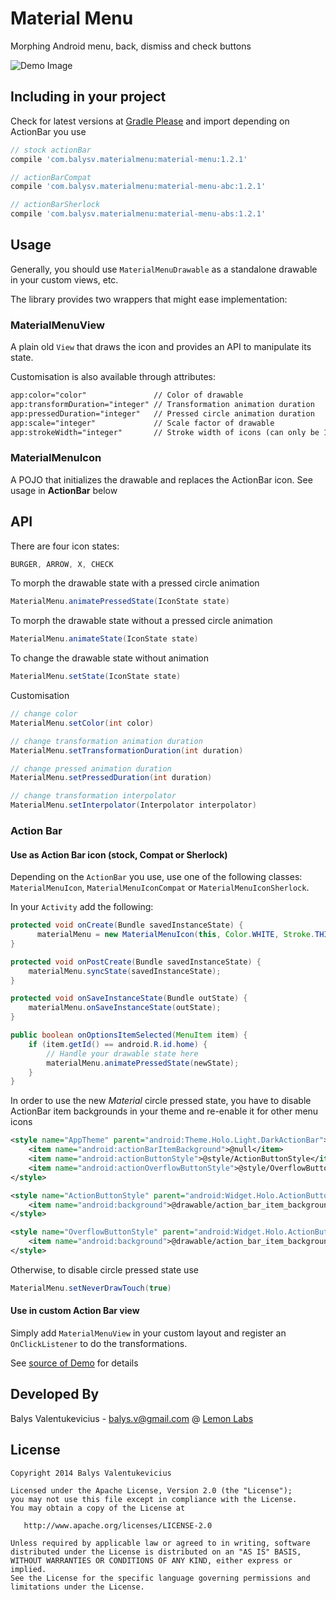 Material Menu
===============

Morphing Android menu, back, dismiss and check buttons

![Demo Image][1]

Including in your project
-------------------------

Check for latest versions at [Gradle Please][4] and import depending on ActionBar you use

```groovy
// stock actionBar
compile 'com.balysv.materialmenu:material-menu:1.2.1'

// actionBarCompat
compile 'com.balysv.materialmenu:material-menu-abc:1.2.1'

// actionBarSherlock
compile 'com.balysv.materialmenu:material-menu-abs:1.2.1'
```


Usage
-----

Generally, you should use `MaterialMenuDrawable` as a standalone drawable in your custom views, etc.

The library provides two wrappers that might ease implementation:

### MaterialMenuView

A plain old `View` that draws the icon and provides an API to manipulate its state.

Customisation is also available through attributes:

```xml
app:color="color"               // Color of drawable
app:transformDuration="integer" // Transformation animation duration
app:pressedDuration="integer"   // Pressed circle animation duration
app:scale="integer"             // Scale factor of drawable
app:strokeWidth="integer"       // Stroke width of icons (can only be 1, 2 or 3)
```

### MaterialMenuIcon

A POJO that initializes the drawable and replaces the ActionBar icon. See usage in **ActionBar** below

## API

There are four icon states:

```java
BURGER, ARROW, X, CHECK
```

To morph the drawable state with a pressed circle animation

```java
MaterialMenu.animatePressedState(IconState state)
```
    
To morph the drawable state without a pressed circle animation

```java
MaterialMenu.animateState(IconState state)
```
    
To change the drawable state without animation

```java
MaterialMenu.setState(IconState state)
```
    
Customisation

```java
// change color
MaterialMenu.setColor(int color)

// change transformation animation duration
MaterialMenu.setTransformationDuration(int duration)

// change pressed animation duration
MaterialMenu.setPressedDuration(int duration)

// change transformation interpolator
MaterialMenu.setInterpolator(Interpolator interpolator)
```
    
### Action Bar

#### Use as Action Bar icon (stock, Compat or Sherlock)

Depending on the `ActionBar` you use, use one of the following classes:
`MaterialMenuIcon`, `MaterialMenuIconCompat` or `MaterialMenuIconSherlock`.

In your `Activity` add the following:

```java
protected void onCreate(Bundle savedInstanceState) {
      materialMenu = new MaterialMenuIcon(this, Color.WHITE, Stroke.THIN);
}

protected void onPostCreate(Bundle savedInstanceState) {
    materialMenu.syncState(savedInstanceState);
}

protected void onSaveInstanceState(Bundle outState) {
    materialMenu.onSaveInstanceState(outState);
}

public boolean onOptionsItemSelected(MenuItem item) {
    if (item.getId() == android.R.id.home) {
        // Handle your drawable state here
        materialMenu.animatePressedState(newState);
    }
}
```
    
In order to use the new *Material* circle pressed state, you have to disable ActionBar item backgrounds in your theme and 
re-enable it for other menu icons

```xml
<style name="AppTheme" parent="android:Theme.Holo.Light.DarkActionBar">
    <item name="android:actionBarItemBackground">@null</item>
    <item name="android:actionButtonStyle">@style/ActionButtonStyle</item>
    <item name="android:actionOverflowButtonStyle">@style/OverflowButtonStyle</item>
</style>

<style name="ActionButtonStyle" parent="android:Widget.Holo.ActionButton">
    <item name="android:background">@drawable/action_bar_item_background</item>
</style>

<style name="OverflowButtonStyle" parent="android:Widget.Holo.ActionButton.Overflow">
    <item name="android:background">@drawable/action_bar_item_background</item>
</style>
```

Otherwise, to disable circle pressed state use

```java
MaterialMenu.setNeverDrawTouch(true)
```

#### Use in custom Action Bar view

Simply add `MaterialMenuView` in your custom layout and register an `OnClickListener` to do the
transformations. 

See [source of Demo][3] for details

Developed By
--------------------
Balys Valentukevicius - <balys.v@gmail.com> @ [Lemon Labs][2]

License
-----------

```
Copyright 2014 Balys Valentukevicius

Licensed under the Apache License, Version 2.0 (the "License");
you may not use this file except in compliance with the License.
You may obtain a copy of the License at

   http://www.apache.org/licenses/LICENSE-2.0

Unless required by applicable law or agreed to in writing, software
distributed under the License is distributed on an "AS IS" BASIS,
WITHOUT WARRANTIES OR CONDITIONS OF ANY KIND, either express or implied.
See the License for the specific language governing permissions and
limitations under the License.
```
    
[1]: https://raw.github.com/balysv/material-menu/master/art/demo.gif
[2]: http://www.lemonlabs.co
[3]: https://github.com/balysv/material-menu/blob/master/demo/src/stock/java/com/balysv/materialmenu/demo/stock/CustomViewActivity.java
[4]: http://gradleplease.appspot.com/
